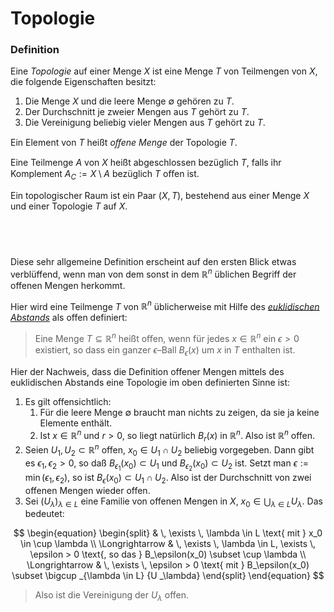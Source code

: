 # Topologie

### Definition

Eine *Topologie* auf einer Menge $X$ ist eine Menge $T$ von Teilmengen von $X$, die folgende Eigenschaften besitzt:
1. Die Menge $X$ und die leere Menge $\emptyset$ gehören zu $T$.
1. Der Durchschnitt je zweier Mengen aus $T$ gehört zu $T$.
1. Die Vereinigung beliebig vieler Mengen aus $T$ gehört zu $T$.

Ein Element von $T$ heißt *oﬀene Menge* der Topologie $T$.

Eine Teilmenge $A$ von $X$ heißt abgeschlossen bezüglich $T$, falls ihr Komplement $A_C := X \setminus A$ bezüglich $T$ oﬀen ist.

Ein topologischer Raum ist ein Paar $(X,T)$, bestehend aus einer Menge $X$ und einer Topologie $T$ auf $X$.

## &nbsp;

Diese sehr allgemeine Definition erscheint auf den ersten Blick etwas verblüffend, wenn man von dem sonst in dem $\mathbb{R}^n$ üblichen Begriff der offenen Mengen herkommt.

Hier wird eine Teilmenge $T$ von $\mathbb{R}^n$ üblicherweise mit Hilfe des *[euklidischen Abstands](https://de.m.wikipedia.org/wiki/Euklidischer_Abstand)* als offen definiert:


> Eine Menge $T \subseteq \mathbb{R}^n$ heißt oﬀen, wenn für jedes $x \in \mathbb{R}^n$ ein $\epsilon > 0$ existiert, so dass ein ganzer $\epsilon$–Ball $B_\epsilon(x)$ um $x$ in $T$  enthalten ist.

Hier der Nachweis, dass die Definition offener Mengen mittels des euklidischen Abstands eine Topologie im oben definierten Sinne ist:

1. Es gilt offensichtlich:
    1. Für die leere Menge $\emptyset$ braucht man nichts zu zeigen, da sie ja keine Elemente enthält.
    1. Ist $x \in \mathbb{R}^n$ und $r > 0$, so liegt natürlich $B_r(x)$ in $\mathbb{R}^n$. Also ist $\mathbb{R}^n$ offen.
1. Seien $U_1, U_2 \subset \mathbb{R}^n$ offen, $x_0 \in U_1 \cap U_2$ beliebig vorgegeben. Dann gibt es $\epsilon_1, \epsilon_2 > 0$, so daß $B_{\epsilon_1}(x_0) \subset U_1$ und $B_{\epsilon_2}(x_0) \subset U_2$ ist. Setzt man $\epsilon := \min(\epsilon_1, \epsilon_2)$, so ist $B_\epsilon(x_0) \subset U_1 \cap U_2$. Also ist der Durchschnitt von zwei offenen Mengen wieder offen.
1. Sei $(U_\lambda)_{\lambda \in L}$ eine Familie von offenen Mengen in $X$, $x_0 \in \bigcup _{\lambda \in L} {U _\lambda}$. Das bedeutet:

$$
\begin{equation}
\begin{split}
& \, \exists \, \lambda \in L \text{ mit } x_0 \in \cup \lambda \\
\Longrightarrow & \, \exists \, \lambda \in L, \exists \, \epsilon > 0 \text{, so das } B_\epsilon(x_0) \subset \cup \lambda \\
\Longrightarrow & \, \exists \, \epsilon > 0 \text{ mit } B_\epsilon(x_0) \subset \bigcup _{\lambda \in L} {U _\lambda} 
\end{split}
\end{equation}
$$

> Also ist die Vereinigung der $U_\lambda$ offen.
